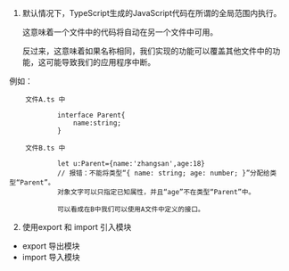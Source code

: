 1. 默认情况下，TypeScript生成的JavaScript代码在所谓的全局范围内执行。
   
    这意味着一个文件中的代码将自动在另一个文件中可用。 
    
    反过来，这意味着如果名称相同，我们实现的功能可以覆盖其他文件中的功能，这可能导致我们的应用程序中断。

例如：

        文件A.ts 中

                interface Parent{
                    name:string;
                }
        
        文件B.ts 中

                let u:Parent={name:'zhangsan',age:18}
                // 报错：不能将类型“{ name: string; age: number; }”分配给类型“Parent”。
                对象文字可以只指定已知属性，并且“age”不在类型“Parent”中。

                可以看成在B中我们可以使用A文件中定义的接口。

2. 使用export 和 import 引入模块

+ export 导出模块
+ import 导入模块

   
   
